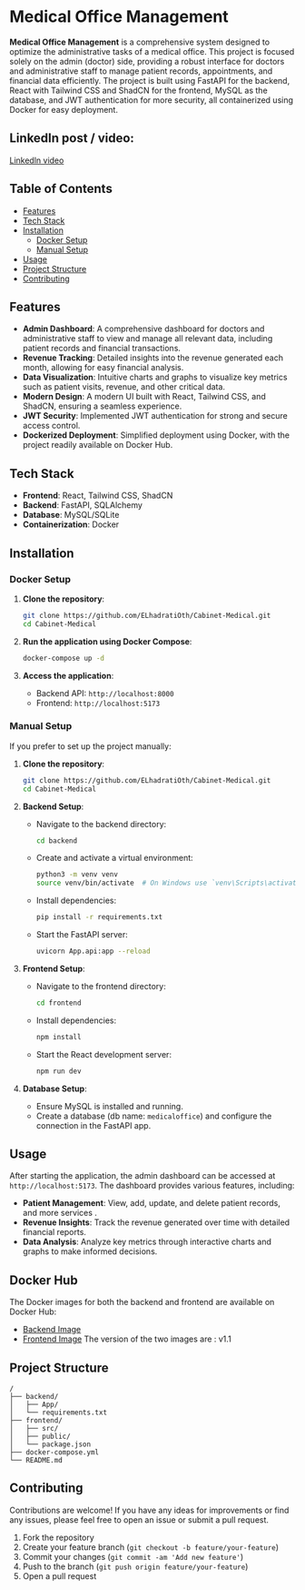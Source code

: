 

# Medical Office Management

**Medical Office Management** is a comprehensive system designed to optimize the administrative tasks of a medical office. This project is focused solely on the admin (doctor) side, providing a robust interface for doctors and administrative staff to manage patient records, appointments, and financial data efficiently. The project is built using FastAPI for the backend, React with Tailwind CSS and ShadCN for the frontend, MySQL as the database, and JWT authentication for more security, all containerized using Docker for easy deployment.

## LinkedIn post / video:
[Linkedln video](https://www.linkedin.com/posts/othman-el-hadrati-91aa98243_medicaltech-fastapi-react-activity-7245071935586410496-ssoR?utm_source=share&utm_medium=member_android  ) 

## Table of Contents

- [Features](#features)
- [Tech Stack](#tech-stack)
- [Installation](#installation)
  - [Docker Setup](#docker-setup)
  - [Manual Setup](#manual-setup)
- [Usage](#usage)
- [Project Structure](#project-structure)
- [Contributing](#contributing)


## Features

- **Admin Dashboard**: A comprehensive dashboard for doctors and administrative staff to view and manage all relevant data, including patient records and financial transactions.
- **Revenue Tracking**: Detailed insights into the revenue generated each month, allowing for easy financial analysis.
- **Data Visualization**: Intuitive charts and graphs to visualize key metrics such as patient visits, revenue, and other critical data.
- **Modern Design**: A modern UI built with React, Tailwind CSS, and ShadCN, ensuring a seamless experience.
- **JWT Security**: Implemented JWT authentication for strong and secure access control.
- **Dockerized Deployment**: Simplified deployment using Docker, with the project readily available on Docker Hub.

## Tech Stack

- **Frontend**: React, Tailwind CSS, ShadCN
- **Backend**: FastAPI, SQLAlchemy
- **Database**: MySQL/SQLite
- **Containerization**: Docker

## Installation

### Docker Setup

1. **Clone the repository**:
   ```bash
   git clone https://github.com/ELhadratiOth/Cabinet-Medical.git
   cd Cabinet-Medical
   ```

2. **Run the application using Docker Compose**:
   ```bash
   docker-compose up -d
   ```

3. **Access the application**:
   - Backend API: `http://localhost:8000`
   - Frontend: `http://localhost:5173`

### Manual Setup

If you prefer to set up the project manually:

1. **Clone the repository**:
   ```bash
   git clone https://github.com/ELhadratiOth/Cabinet-Medical.git
   cd Cabinet-Medical
   ```

2. **Backend Setup**:
   - Navigate to the backend directory:
     ```bash
     cd backend
     ```
   - Create and activate a virtual environment:
     ```bash
     python3 -m venv venv
     source venv/bin/activate  # On Windows use `venv\Scripts\activate`
     ```
   - Install dependencies:
     ```bash
     pip install -r requirements.txt
     ```
   - Start the FastAPI server:
     ```bash
     uvicorn App.api:app --reload
     ```

3. **Frontend Setup**:
   - Navigate to the frontend directory:
     ```bash
     cd frontend
     ```
   - Install dependencies:
     ```bash
     npm install
     ```
   - Start the React development server:
     ```bash
     npm run dev
     ```

4. **Database Setup**:
   - Ensure MySQL is installed and running.
   - Create a database (db name: `medicaloffice`) and configure the connection in the FastAPI app.

## Usage

After starting the application, the admin dashboard can be accessed at `http://localhost:5173`. The dashboard provides various features, including:

- **Patient Management**: View, add, update, and delete patient records, and more services .
- **Revenue Insights**: Track the revenue generated over time with detailed financial reports.
- **Data Analysis**: Analyze key metrics through interactive charts and graphs to make informed decisions.

## Docker Hub

The Docker images for both the backend and frontend are available on Docker Hub:

- [Backend Image](https://hub.docker.com/r/othmanelhadrati/backendapp)
- [Frontend Image](https://hub.docker.com/r/othmanelhadrati/frontendapp)
The version of the two images are : v1.1

## Project Structure

```
/
├── backend/
│   ├── App/
│   └── requirements.txt
├── frontend/
│   ├── src/
│   ├── public/
│   └── package.json
├── docker-compose.yml
└── README.md
```

## Contributing

Contributions are welcome! If you have any ideas for improvements or find any issues, please feel free to open an issue or submit a pull request.

1. Fork the repository
2. Create your feature branch (`git checkout -b feature/your-feature`)
3. Commit your changes (`git commit -am 'Add new feature'`)
4. Push to the branch (`git push origin feature/your-feature`)
5. Open a pull request
